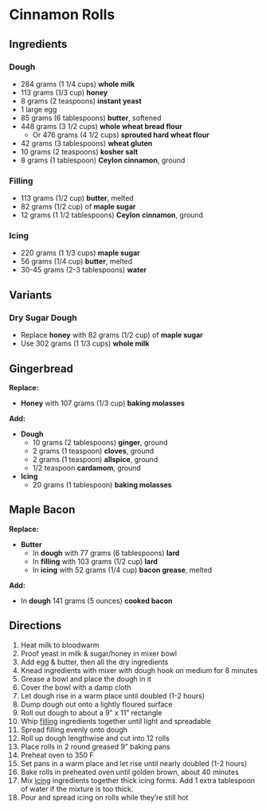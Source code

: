 # Cinnamon Rolls

## Ingredients

### Dough

- 284 grams (1 1/4 cups) **whole milk**
- 113 grams (1/3 cup) **honey**
- 8 grams (2 teaspoons) **instant yeast**
- 1 large egg
- 85 grams (6 tablespoons) **butter**, softened
- 448 grams (3 1/2 cups) **whole wheat bread flour**
    - Or 476 grams (4 1/2 cups) **sprouted hard wheat flour**
- 42 grams (3 tablespoons) **wheat gluten**
- 10 grams (2 teaspoons) **kosher salt**
- 8 grams (1 tablespoon) **Ceylon cinnamon**, ground

### Filling

- 113 grams (1/2 cup) **butter**, melted
- 82 grams (1/2 cup) of **maple sugar**
- 12 grams (1 1/2 tablespoons) **Ceylon cinnamon**, ground

### Icing

- 220 grams (1 1/3 cups) **maple sugar**
- 56 grams (1/4 cup) **butter**, melted
- 30-45 grams (2-3 tablespoons) **water**

## Variants

### Dry Sugar Dough

- Replace **honey** with 82 grams (1/2 cup) of **maple sugar**
- Use 302 grams (1 1/3 cups) **whole milk**

## Gingerbread

**Replace:**

- **Honey** with 107 grams (1/3 cup) **baking molasses**

**Add:**

- **Dough**
    - 10 grams (2 tablespoons) **ginger**, ground
    - 2 grams (1 teaspoon) **cloves**, ground
    - 2 grams (1 teaspoon) **allspice**, ground
    - 1/2 teaspoon **cardamom**, ground
- **Icing**
    - 20 grams (1 tablespoon) **baking molasses**

## Maple Bacon

**Replace:**

- **Butter**
    - In **dough** with 77 grams (6 tablespoons) **lard**
    - In **filling** with 103 grams (1/2 cup) **lard**
    - In **icing** with 52 grams (1/4 cup) **bacon grease**, melted

**Add:**

- In **dough** 141 grams (5 ounces) **cooked bacon**

## Directions

1. Heat milk to bloodwarm
1. Proof yeast in milk & sugar/honey in mixer bowl
1. Add egg & butter, then all the dry ingredients
1. Knead ingredients with mixer with dough hook on medium for 8 minutes
1. Grease a bowl and place the dough in it
1. Cover the bowl with a damp cloth
1. Let dough rise in a warm place until doubled (1-2 hours)
1. Dump dough out onto a lightly floured surface
1. Roll out dough to about a 9” x 11” rectangle
1. Whip [filling](#filling) ingredients together until light and spreadable
1. Spread filling evenly onto dough
1. Roll up dough lengthwise and cut into 12 rolls
1. Place rolls in 2 round greased 9” baking pans
1. Preheat oven to 350 F
1. Set pans in a warm place and let rise until nearly doubled (1-2 hours)
1. Bake rolls in preheated oven until golden brown, about 40 minutes
1. Mix [icing](#icing) ingredients together thick icing forms. Add 1 extra tablespoon of water if the mixture is too thick.
1. Pour and spread icing on rolls while they’re still hot
